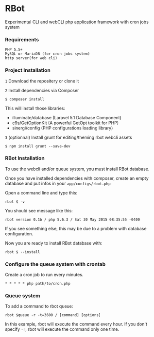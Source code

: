 # RBot
Experimental CLI and webCLI php application framework with cron jobs system

### Requirements
    PHP 5.5+
    MySQL or MariaDB (for cron jobs system)
    http server(for web cli)

### Project Installation

`1` Download the repositery or clone it

`2` Install dependencies via Composer

```
$ composer install
```
This will install those libraries:
 - illuminate/database (Laravel 5.1 Database Component)
 - c9s/GetOptionKit (A powerful GetOpt toolkit for PHP)
 - sinergi/config (PHP configurations loading library)
  
`3` (optionnal) Install grunt for editing/theming rbot webcli assets 

```
$ npm install grunt --save-dev
```


### RBot Installation

To use the webcli and/or queue system, you must install RBot database.

Once you have installed dependencies with composer,
create an empty database and put infos in your `app/configs/rbot.php`

Open a command line and type this:

```
rbot $ -v
```

You should see message like this:

`rbot version 0.1b / php 5.6.3 / Sat 30 May 2015 08:35:55 -0400`

If you see something else, this may be due to a problem with database configuration.

Now you are ready to install RBot database with:

```
rbot $ --install
```

### Configure the queue system with crontab

Create a cron job to run every minutes.
```
* * * * * php path/to/cron.php
```

### Queue system

To add a command to rbot queue:

```
rbot $queue -r -t=3600 / [command] [options]
```

In this example, rbot will execute the command every hour. If you don't 
specify `-r`, rbot will execute the command only one time.